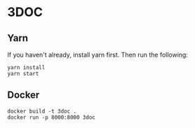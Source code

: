 # 3DOC

## Yarn

If you haven't already, install yarn first. Then run the following:
```
yarn install
yarn start
```

## Docker 

```
docker build -t 3doc .
docker run -p 8000:8000 3doc
```